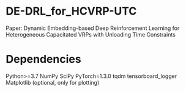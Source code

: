 # DE-DRL_for_HCVRP-UTC
Paper: Dynamic Embedding-based Deep Reinforcement Learning for Heterogeneous Capacitated VRPs with Unloading Time Constraints






# Dependencies
Python>=3.7
NumPy
SciPy
PyTorch=1.3.0
tqdm
tensorboard_logger
Matplotlib (optional, only for plotting)
